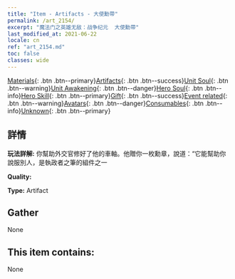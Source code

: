 ```yaml
---
title: "Item - Artifacts - 大使勳帶"
permalink: /art_2154/
excerpt: "魔法门之英雄无敌：战争纪元  大使勳帶"
last_modified_at: 2021-06-22
locale: cn
ref: "art_2154.md"
toc: false
classes: wide
---
```

 [Materials](/ItemsCN/){: .btn .btn--primary}[Artifacts](/ItemsCN/Artifacts/){: .btn .btn--success}[Unit Soul](/ItemsCN/UnitSoul/){: .btn .btn--warning}[Unit Awakening](/ItemsCN/UnitAwakening/){: .btn .btn--danger}[Hero Soul](/ItemsCN/HeroSoul/){: .btn .btn--info}[Hero Skill](/ItemsCN/HeroSkill/){: .btn .btn--primary}[Gift](/ItemsCN/Gift/){: .btn .btn--success}[Event related](/ItemsCN/Events/){: .btn .btn--warning}[Avatars](/ItemsCN/Avatars/){: .btn .btn--danger}[Consumables](/ItemsCN/Consumables/){: .btn .btn--info}[Unknown](/ItemsCN/Unknown/){: .btn .btn--primary}

## 詳情
 **玩法詳解:** 你幫助外交官修好了他的車軸。他贈你一枚勳章，說道：“它能幫助你說服別人，是執政者之筆的組件之一

 **Quality:** 

 **Type:** Artifact

## Gather

  None

## This item contains:

  None

